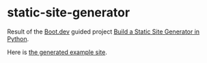 # static-site-generator

Result of the [Boot.dev](https://www.boot.dev) guided project [Build a Static Site Generator in Python](https://www.boot.dev/courses/build-static-site-generator-python).

Here is [the generated example site](https://roerd.github.io/static-site-generator/).
